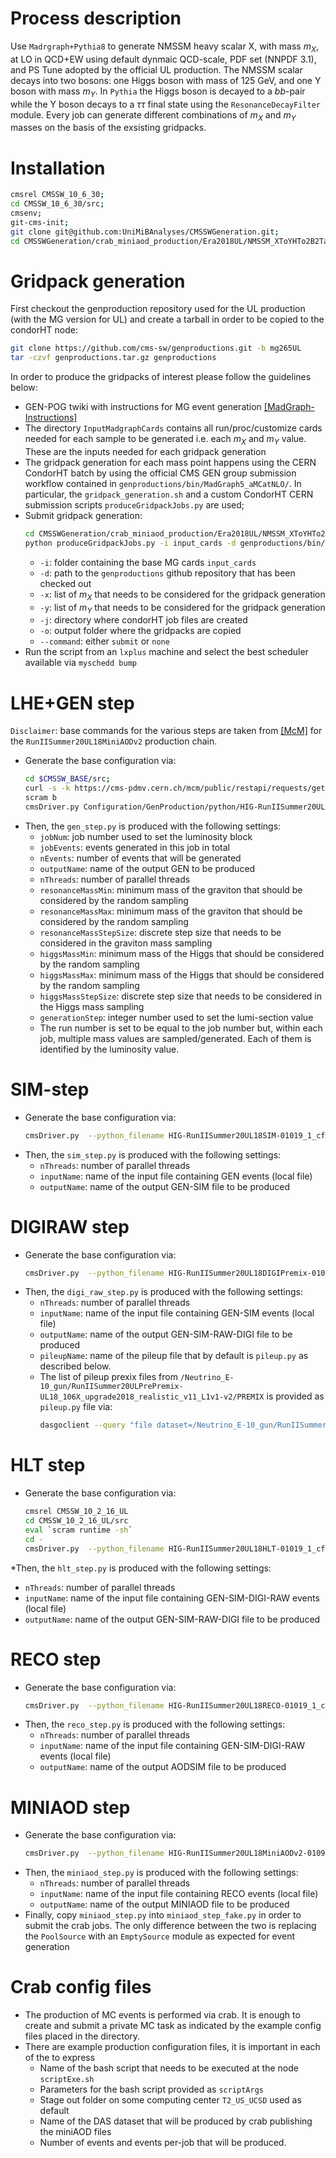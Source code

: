 # Process description

Use `Madrgraph+Pythia8` to generate NMSSM heavy scalar X, with mass $m_{X}$, at LO in QCD+EW using default dynmaic QCD-scale, PDF set (NNPDF 3.1), and PS Tune adopted by the official UL production. The NMSSM scalar decays into two bosons: one Higgs boson with mass of 125 GeV, and one Y boson with mass $m_{Y}$. In `Pythia` the Higgs boson is decayed to a $bb$-pair while the Y boson decays to a $\tau\tau$ final state using the `ResonanceDecayFilter` module. Every job can generate different combinations of $m_{X}$ and $m_{Y}$ masses on the basis of the exsisting gridpacks.

# Installation

```sh
cmsrel CMSSW_10_6_30;
cd CMSSW_10_6_30/src;
cmsenv;
git-cms-init;
git clone git@github.com:UniMiBAnalyses/CMSSWGeneration.git;
cd CMSSWGeneration/crab_miniaod_production/Era2018UL/NMSSM_XToYHTo2B2Tau_Madgraph
````

# Gridpack generation

First checkout the genproduction repository used for the UL production (with the MG version for UL) and create a tarball in order to be copied to the condorHT node:

```sh
git clone https://github.com/cms-sw/genproductions.git -b mg265UL
tar -czvf genproductions.tar.gz genproductions
```
		
In order to produce the gridpacks of interest please follow the guidelines below:
* GEN-POG twiki with instructions for MG event generation [[MadGraph-Instructions]](https://twiki.cern.ch/twiki/bin/view/CMS/QuickGuideMadGraph5aMCatNLO)
* The directory `InputMadgraphCards` contains all run/proc/customize cards needed for each sample to be generated i.e. each $m_{X}$ and $m_{Y}$ value. These are the inputs needed for each gridpack generation
* The gridpack generation for each mass point happens using the CERN CondorHT batch by using the official CMS GEN group submission workflow contained in `genproductions/bin/MadGraph5_aMCatNLO/`. In particular, the `gridpack_generation.sh` and a custom CondorHT CERN submission scripts `produceGridpackJobs.py` are used;
* Submit gridpack generation: 
  ```sh
  cd CMSSWGeneration/crab_miniaod_production/Era2018UL/NMSSM_XToYHTo2B2Tau_Madgraph;
  python produceGridpackJobs.py -i input_cards -d genproductions/bin/MadGraph5_aMCatNLO -x 300 -y 110 -j job_gridpack_mssm -o /eos/cms/store/user/rgerosa/NMSSM_XToYH_gridpacks/ --command submit
  ```
  * `-i`: folder containing the base MG cards `input_cards`
  * `-d`: path to the `genproductions` github repository that has been checked out
  * `-x`: list of $m_{X}$ that needs to be considered for the gridpack generation
  * `-y`: list of $m_{Y}$ that needs to be considered for the gridpack generation
  * `-j`: directory where condorHT job files are created
  * `-o`: output folder where the gridpacks are copied
  * `--command`: either `submit` or `none`
* Run the script from an `lxplus` machine and select the best scheduler available via `myschedd bump`

# LHE+GEN step

`Disclaimer`: base commands for the various steps are taken from [[McM]](https://cms-pdmv.cern.ch/mcm/) for the `RunIISummer20UL18MiniAODv2` production chain. 

* Generate the base configuration via:
  ```sh
  cd $CMSSW_BASE/src;
  curl -s -k https://cms-pdmv.cern.ch/mcm/public/restapi/requests/get_fragment/HIG-RunIISummer20UL18wmLHEGEN-08870 --retry 3 --create-dirs -o Configuration/GenProduction/python/HIG-RunIISummer20UL18wmLHEGEN-08870-fragment.py
  scram b 
  cmsDriver.py Configuration/GenProduction/python/HIG-RunIISummer20UL18wmLHEGEN-08870-fragment.py --python_filename HIG-RunIISummer20UL18wmLHEGEN-08870_1_cfg.py --eventcontent RAWSIM,LHE --customise Configuration/DataProcessing/Utils.addMonitoring --datatier GEN,LHE --fileout file:HIG-RunIISummer20UL18wmLHEGEN-08870.root --conditions 106X_upgrade2018_realistic_v4 --beamspot Realistic25ns13TeVEarly2018Collision --step LHE,GEN --geometry DB:Extended --era Run2_2018 --no_exec --mc -n 1;
  ```
* Then, the `gen_step.py` is produced with the following settings:
  * `jobNum`: job number used to set the luminosity block
  * `jobEvents`: events generated in this job in total
  * `nEvents`: number of events that will be generated
  * `outputName`: name of the output GEN to be produced
  * `nThreads`: number of parallel threads
  * `resonanceMassMin`: minimum mass of the graviton that should be considered by the random sampling
  * `resonanceMassMax`: minimum mass of the graviton that should be considered by the random sampling
  * `resonanceMassStepSize`: discrete step size that needs to be considered in the graviton mass sampling
  * `higgsMassMin`: minimum mass of the Higgs that should be considered by the random sampling
  * `higgsMassMax`: minimum mass of the Higgs that should be considered by the random sampling
  * `higgsMassStepSize`: discrete step size that needs to be considered in the Higgs mass sampling
  * `generationStep`: integer number used to set the lumi-section value
  * The run number is set to be equal to the job number but, within each job, multiple mass values are sampled/generated. Each of them is identified by the luminosity value.

# SIM-step

* Generate the base configuration via:
  ```sh
  cmsDriver.py  --python_filename HIG-RunIISummer20UL18SIM-01019_1_cfg.py --eventcontent RAWSIM --customise Configuration/DataProcessing/Utils.addMonitoring --datatier GEN-SIM --fileout file:HIG-RunIISummer20UL18SIM-01019.root --conditions 106X_upgrade2018_realistic_v11_L1v1 --beamspot Realistic25ns13TeVEarly2018Collision --step SIM --geometry DB:Extended --filein file:HIG-RunIISummer20UL18wmLHEGEN-08870.root --era Run2_2018 --runUnscheduled --no_exec --mc -n -1  
  ```
* Then, the `sim_step.py` is produced with the following settings:
  * `nThreads`: number of parallel threads
  * `inputName`: name of the input file containing GEN events (local file)
  * `outputName`: name of the output GEN-SIM file to be produced

# DIGIRAW step

* Generate the base configuration via:
  ```sh
  cmsDriver.py  --python_filename HIG-RunIISummer20UL18DIGIPremix-01000_1_cfg.py --eventcontent PREMIXRAW --customise Configuration/DataProcessing/Utils.addMonitoring --datatier GEN-SIM-DIGI --fileout file:HIG-RunIISummer20UL18DIGIPremix-01000.root --pileup_input "dbs:/Neutrino_E-10_gun/RunIISummer20ULPrePremix-UL18_106X_upgrade2018_realistic_v11_L1v1-v2/PREMIX" --conditions 106X_upgrade2018_realistic_v11_L1v1 --step DIGI,DATAMIX,L1,DIGI2RAW --procModifiers premix_stage2 --geometry DB:Extended --filein file:HIG-RunIISummer20UL18SIM-01019.root --datamix PreMix --era Run2_2018 --runUnscheduled --no_exec --mc -n 1 ;  
  ```
* Then, the `digi_raw_step.py` is produced with the following settings:
  * `nThreads`: number of parallel threads
  * `inputName`: name of the input file containing GEN-SIM events (local file)
  * `outputName`: name of the output GEN-SIM-RAW-DIGI file to be produced
  * `pileupName`: name of the pileup file that by default is `pileup.py` as described below.
  * The list of pileup prexix files from `/Neutrino_E-10_gun/RunIISummer20ULPrePremix-UL18_106X_upgrade2018_realistic_v11_L1v1-v2/PREMIX` is provided as `pileup.py` file via:
    ```sh
    dasgoclient --query "file dataset=/Neutrino_E-10_gun/RunIISummer20ULPrePremix-UL18_106X_upgrade2018_realistic_v11_L1v1-v2/PREMIX" > ../pileup.py
    ```

# HLT step

* Generate the base configuration via:
  ```sh
  cmsrel CMSSW_10_2_16_UL
  cd CMSSW_10_2_16_UL/src
  eval `scram runtime -sh`
  cd -
  cmsDriver.py  --python_filename HIG-RunIISummer20UL18HLT-01019_1_cfg.py --eventcontent RAWSIM --customise Configuration/DataProcessing/Utils.addMonitoring --datatier GEN-SIM-RAW --fileout file:HIG-RunIISummer20UL18HLT-01019.root --conditions 102X_upgrade2018_realistic_v15 --customise_commands 'process.source.bypassVersionCheck = cms.untracked.bool(True)' --step HLT:2018v32 --geometry DB:Extended --filein file:HIG-RunIISummer20UL18DIGIPremix-01000.root --era Run2_2018 --no_exec --mc -n 1 ;
  ```
*Then, the `hlt_step.py` is produced with the following settings:
  * `nThreads`: number of parallel threads
  * `inputName`: name of the input file containing GEN-SIM-DIGI-RAW events (local file)
  * `outputName`: name of the output GEN-SIM-RAW-DIGI file to be produced

# RECO step

* Generate the base configuration via:
  ```sh
  cmsDriver.py  --python_filename HIG-RunIISummer20UL18RECO-01019_1_cfg.py --eventcontent AODSIM --customise Configuration/DataProcessing/Utils.addMonitoring --datatier AODSIM --fileout file:HIG-RunIISummer20UL18RECO-01019.root --conditions 106X_upgrade2018_realistic_v11_L1v1 --step RAW2DIGI,L1Reco,RECO,RECOSIM,EI --geometry DB:Extended --filein file:HIG-RunIISummer20UL18HLT-01019.root --era Run2_2018 --runUnscheduled --no_exec --mc -n 1 ;
  ```
* Then, the `reco_step.py` is produced with the following settings:
  * `nThreads`: number of parallel threads
  * `inputName`: name of the input file containing GEN-SIM-DIGI-RAW events (local file)
  * `outputName`: name of the output AODSIM file to be produced

# MINIAOD step

* Generate the base configuration via:
  ```sh
  cmsDriver.py  --python_filename HIG-RunIISummer20UL18MiniAODv2-01090_1_cfg.py --eventcontent MINIAODSIM --customise Configuration/DataProcessing/Utils.addMonitoring --datatier MINIAODSIM --fileout file:HIG-RunIISummer20UL18MiniAODv2-01090.root --conditions 106X_upgrade2018_realistic_v16_L1v1 --step PAT --procModifiers run2_miniAOD_UL --geometry DB:Extended --filein "dbs:/GluGluToRadionToHHTo2B2Tau_M-250_TuneCP5_PSWeights_narrow_13TeV-madgraph-pythia8/RunIISummer20UL18RECO-106X_upgrade2018_realistic_v11_L1v1-v2/AODSIM" --era Run2_2018 --runUnscheduled --no_exec --mc -n 1;
  ```
* Then, the `miniaod_step.py` is produced with the following settings:
  * `nThreads`: number of parallel threads
  * `inputName`: name of the input file containing RECO events (local file)
  * `outputName`: name of the output MINIAOD file to be produced
* Finally, copy `miniaod_step.py` into `miniaod_step_fake.py` in order to submit the crab jobs. The only difference between the two is replacing the `PoolSource` with an `EmptySource` module as expected for event generation

# Crab config files

* The production of MC events is performed via crab. It is enough to create and submit a private MC task as indicated by the example config files placed in the directory.
* There are example production configuration files, it is important in each of the to express
  * Name of the bash script that needs to be executed at the node `scriptExe.sh`
  * Parameters for the bash script provided as `scriptArgs`
  * Stage out folder on some computing center `T2_US_UCSD` used as default
  * Name of the DAS dataset that will be produced by crab publishing the miniAOD files
  * Number of events and events per-job that will be produced.